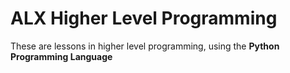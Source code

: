 # ALX Higher Level Programming
These are lessons in higher level programming, using the **Python Programming Language**
